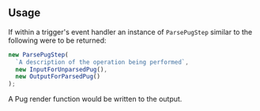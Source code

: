 ## Usage

If within a trigger's event handler an instance of `ParsePugStep` similar to the
following were to be returned:

```typescript
new ParsePugStep(
  `A description of the operation being performed`,
  new InputForUnparsedPug(),
  new OutputForParsedPug()
);
```

A Pug render function would be written to the output.
